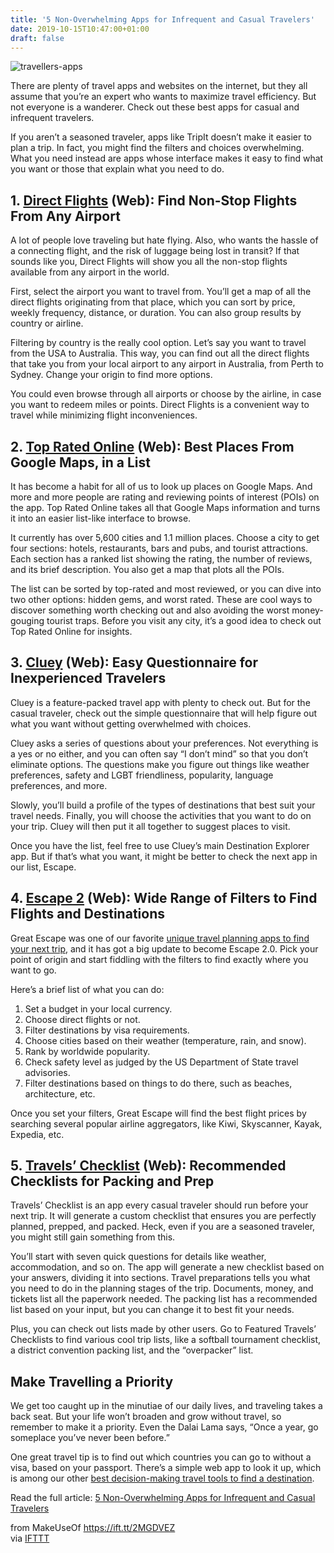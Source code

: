 ```yaml
---
title: '5 Non-Overwhelming Apps for Infrequent and Casual Travelers'
date: 2019-10-15T10:47:00+01:00
draft: false
---
```


![travellers-apps](https://static.makeuseof.com/wp-content/uploads/2019/10/travellers-apps.jpg)

There are plenty of travel apps and websites on the internet, but they all assume that you’re an expert who wants to maximize travel efficiency. But not everyone is a wanderer. Check out these best apps for casual and infrequent travelers.

If you aren’t a seasoned traveler, apps like TripIt doesn’t make it easier to plan a trip. In fact, you might find the filters and choices overwhelming. What you need instead are apps whose interface makes it easy to find what you want or those that explain what you need to do.

1\. [Direct Flights](https://direct-flights.com/) (Web): Find Non-Stop Flights From Any Airport
-----------------------------------------------------------------------------------------------

A lot of people love traveling but hate flying. Also, who wants the hassle of a connecting flight, and the risk of luggage being lost in transit? If that sounds like you, Direct Flights will show you all the non-stop flights available from any airport in the world.

First, select the airport you want to travel from. You’ll get a map of all the direct flights originating from that place, which you can sort by price, weekly frequency, distance, or duration. You can also group results by country or airline.

Filtering by country is the really cool option. Let’s say you want to travel from the USA to Australia. This way, you can find out all the direct flights that take you from your local airport to any airport in Australia, from Perth to Sydney. Change your origin to find more options.

You could even browse through all airports or choose by the airline, in case you want to redeem miles or points. Direct Flights is a convenient way to travel while minimizing flight inconveniences.

2\. [Top Rated Online](https://www.top-rated.online/) (Web): Best Places From Google Maps, in a List
----------------------------------------------------------------------------------------------------

It has become a habit for all of us to look up places on Google Maps. And more and more people are rating and reviewing points of interest (POIs) on the app. Top Rated Online takes all that Google Maps information and turns it into an easier list-like interface to browse.

It currently has over 5,600 cities and 1.1 million places. Choose a city to get four sections: hotels, restaurants, bars and pubs, and tourist attractions. Each section has a ranked list showing the rating, the number of reviews, and its brief description. You also get a map that plots all the POIs.

The list can be sorted by top-rated and most reviewed, or you can dive into two other options: hidden gems, and worst rated. These are cool ways to discover something worth checking out and also avoiding the worst money-gouging tourist traps. Before you visit any city, it’s a good idea to check out Top Rated Online for insights.

3\. [Cluey](https://www.getcluey.com/en/questionnaire/) (Web): Easy Questionnaire for Inexperienced Travelers
-------------------------------------------------------------------------------------------------------------

Cluey is a feature-packed travel app with plenty to check out. But for the casual traveler, check out the simple questionnaire that will help figure out what you want without getting overwhelmed with choices.

Cluey asks a series of questions about your preferences. Not everything is a yes or no either, and you can often say “I don’t mind” so that you don’t eliminate options. The questions make you figure out things like weather preferences, safety and LGBT friendliness, popularity, language preferences, and more.

Slowly, you’ll build a profile of the types of destinations that best suit your travel needs. Finally, you will choose the activities that you want to do on your trip. Cluey will then put it all together to suggest places to visit.

Once you have the list, feel free to use Cluey’s main Destination Explorer app. But if that’s what you want, it might be better to check the next app in our list, Escape.

4\. [Escape 2](https://greatescape.co/) (Web): Wide Range of Filters to Find Flights and Destinations
-----------------------------------------------------------------------------------------------------

Great Escape was one of our favorite [unique travel planning apps to find your next trip](//www.makeuseof.com/tag/travel-planning-apps-find-next-trip/), and it has got a big update to become Escape 2.0. Pick your point of origin and start fiddling with the filters to find exactly where you want to go.

Here’s a brief list of what you can do:

1.  Set a budget in your local currency.
2.  Choose direct flights or not.
3.  Filter destinations by visa requirements.
4.  Choose cities based on their weather (temperature, rain, and snow).
5.  Rank by worldwide popularity.
6.  Check safety level as judged by the US Department of State travel advisories.
7.  Filter destinations based on things to do there, such as beaches, architecture, etc.

Once you set your filters, Great Escape will find the best flight prices by searching several popular airline aggregators, like Kiwi, Skyscanner, Kayak, Expedia, etc.

5\. [Travels’ Checklist](https://www.travelschecklist.com/) (Web): Recommended Checklists for Packing and Prep
--------------------------------------------------------------------------------------------------------------

Travels’ Checklist is an app every casual traveler should run before your next trip. It will generate a custom checklist that ensures you are perfectly planned, prepped, and packed. Heck, even if you are a seasoned traveler, you might still gain something from this.

You’ll start with seven quick questions for details like weather, accommodation, and so on. The app will generate a new checklist based on your answers, dividing it into sections. Travel preparations tells you what you need to do in the planning stages of the trip. Documents, money, and tickets list all the paperwork needed. The packing list has a recommended list based on your input, but you can change it to best fit your needs.

Plus, you can check out lists made by other users. Go to Featured Travels’ Checklists to find various cool trip lists, like a softball tournament checklist, a district convention packing list, and the “overpacker” list.

Make Travelling a Priority
--------------------------

We get too caught up in the minutiae of our daily lives, and traveling takes a back seat. But your life won’t broaden and grow without travel, so remember to make it a priority. Even the Dalai Lama says, “Once a year, go someplace you’ve never been before.”

One great travel tip is to find out which countries you can go to without a visa, based on your passport. There’s a simple web app to look it up, which is among our other [best decision-making travel tools to find a destination](//www.makeuseof.com/tag/decision-making-travel-tools-find-destination/).

Read the full article: [5 Non-Overwhelming Apps for Infrequent and Casual Travelers](https://www.makeuseof.com/tag/apps-casual-travelers/)

  
  
from MakeUseOf https://ift.tt/2MGDVEZ  
via [IFTTT](https://ifttt.com/?ref=da&site=blogger)